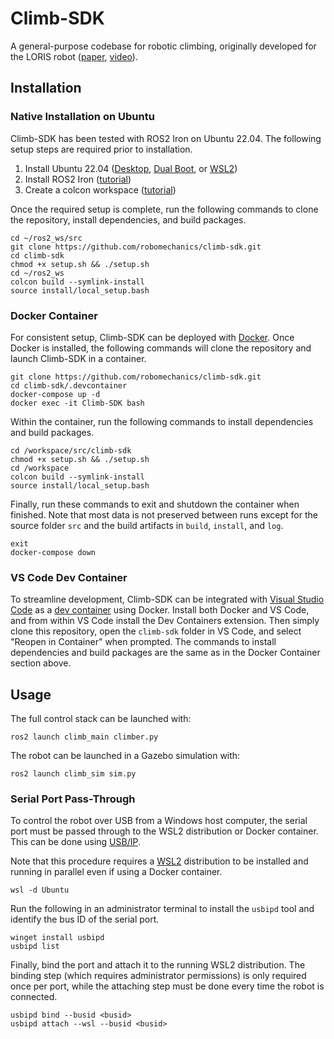 # Climb-SDK

A general-purpose codebase for robotic climbing, originally developed for the LORIS robot ([paper](https://www.ri.cmu.edu/publications/loris-a-lightweight-free-climbing-robot-for-extreme-terrain-exploration/), [video](https://youtu.be/GjRrLqlI0yM)).

## Installation

### Native Installation on Ubuntu

Climb-SDK has been tested with ROS2 Iron on Ubuntu 22.04. The following setup steps are required prior to installation.

1. Install Ubuntu 22.04 ([Desktop](https://ubuntu.com/tutorials/install-ubuntu-desktop), [Dual Boot](https://help.ubuntu.com/community/WindowsDualBoot), or [WSL2](https://documentation.ubuntu.com/wsl/en/latest/guides/install-ubuntu-wsl2/))
2. Install ROS2 Iron ([tutorial](https://docs.ros.org/en/iron/Installation.html))
3. Create a colcon workspace ([tutorial](https://docs.ros.org/en/iron/Tutorials/Beginner-Client-Libraries/Creating-A-Workspace/Creating-A-Workspace.html))

Once the required setup is complete, run the following commands to clone the repository, install dependencies, and build packages.

```
cd ~/ros2_ws/src
git clone https://github.com/robomechanics/climb-sdk.git
cd climb-sdk
chmod +x setup.sh && ./setup.sh
cd ~/ros2_ws
colcon build --symlink-install
source install/local_setup.bash
```

### Docker Container

For consistent setup, Climb-SDK can be deployed with [Docker](https://www.docker.com/products/docker-desktop/). Once Docker is installed, the following commands will clone the repository and launch Climb-SDK in a container.

```
git clone https://github.com/robomechanics/climb-sdk.git
cd climb-sdk/.devcontainer
docker-compose up -d
docker exec -it Climb-SDK bash
```

Within the container, run the following commands to install dependencies and build packages.

```
cd /workspace/src/climb-sdk
chmod +x setup.sh && ./setup.sh
cd /workspace
colcon build --symlink-install
source install/local_setup.bash
```

Finally, run these commands to exit and shutdown the container when finished. Note that most data is not preserved between runs except for the source folder `src` and the build artifacts in `build`, `install`, and `log`.

```
exit
docker-compose down
```

### VS Code Dev Container

To streamline development, Climb-SDK can be integrated with [Visual Studio Code](https://code.visualstudio.com/) as a [dev container](https://code.visualstudio.com/docs/devcontainers/containers) using Docker. Install both Docker and VS Code, and from within VS Code install the Dev Containers extension. Then simply clone this repository, open the `climb-sdk` folder in VS Code, and select "Reopen in Container" when prompted. The commands to install dependencies and build packages are the same as in the Docker Container section above.

## Usage

The full control stack can be launched with:

```
ros2 launch climb_main climber.py
```

The robot can be launched in a Gazebo simulation with:

```
ros2 launch climb_sim sim.py
```

### Serial Port Pass-Through

To control the robot over USB from a Windows host computer, the serial port must be passed through to the WSL2 distribution or Docker container. This can be done using [USB/IP](https://learn.microsoft.com/en-us/windows/wsl/connect-usb).

Note that this procedure requires a [WSL2](https://documentation.ubuntu.com/wsl/en/latest/guides/install-ubuntu-wsl2/) distribution to be installed and running in parallel even if using a Docker container.

```
wsl -d Ubuntu
```

Run the following in an administrator terminal to install the `usbipd` tool and identify the bus ID of the serial port.

```
winget install usbipd
usbipd list
```

Finally, bind the port and attach it to the running WSL2 distribution. The binding step (which requires administrator permissions) is only required once per port, while the attaching step must be done every time the robot is connected.

```
usbipd bind --busid <busid>
usbipd attach --wsl --busid <busid>
```